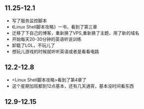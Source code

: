 ## 11.25-12.1

* 写了服务监控脚本
* 《Linux Shell脚本攻略》一书，看到了第三章
* 迁移了下自己的博客，重新换了VPS,重新换了主题，用了新的域名
* 开始每天20-30分钟的英语听说训练
* 卸载了LOL，不玩儿了
* 想玩儿游戏的时候就听听英语或者是看看电路  

## 12.2-12.8
* <Linux Shell脚本攻略>看到了第4章了
* 这个星期加班都到12点基本，还有几天通宵，基本没时间看东西

## 12.9-12.15
